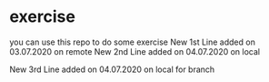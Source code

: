 # exercise
you can use this repo to do some exercise
New 1st Line added on 03.07.2020 on remote
New 2nd Line added on 04.07.2020 on local

New 3rd Line added on 04.07.2020 on local for branch


